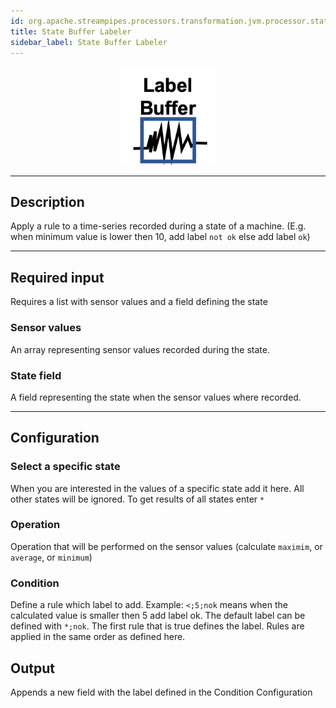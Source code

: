 ```yaml
---
id: org.apache.streampipes.processors.transformation.jvm.processor.state.labeler.buffer
title: State Buffer Labeler
sidebar_label: State Buffer Labeler
---
```


<!--
  ~ Licensed to the Apache Software Foundation (ASF) under one or more
  ~ contributor license agreements.  See the NOTICE file distributed with
  ~ this work for additional information regarding copyright ownership.
  ~ The ASF licenses this file to You under the Apache License, Version 2.0
  ~ (the "License"); you may not use this file except in compliance with
  ~ the License.  You may obtain a copy of the License at
  ~
  ~    http://www.apache.org/licenses/LICENSE-2.0
  ~
  ~ Unless required by applicable law or agreed to in writing, software
  ~ distributed under the License is distributed on an "AS IS" BASIS,
  ~ WITHOUT WARRANTIES OR CONDITIONS OF ANY KIND, either express or implied.
  ~ See the License for the specific language governing permissions and
  ~ limitations under the License.
  ~
  -->



<p align="center"> 
    <img src="/img/pipeline-elements/org.apache.streampipes.processors.transformation.jvm.processor.state.labeler.buffer/icon.png" width="150px;" class="pe-image-documentation"/>
</p>

***

## Description

Apply a rule to a time-series recorded during a state of a machine. (E.g. when minimum value is lower then 10, add label `not ok` else add label `ok`)


***

## Required input

Requires a list with sensor values and a field defining the state

### Sensor values

An array representing sensor values recorded during the state.

### State field

A field representing the state when the sensor values where recorded.

***

## Configuration

### Select a specific state
When you are interested in the values of a specific state add it here. All other states will be ignored. To get results of all states enter `*`

### Operation
Operation that will be performed on the sensor values (calculate `maximim`, or `average`, or `minimum`) 

### Condition
Define a rule which label to add. Example: `<;5;nok` means when the calculated value is smaller then 5 add label ok.
The default label can be defined with `*;nok`.
The first rule that is true defines the label. Rules are applied in the same order as defined here.


## Output
Appends a new field  with the label defined in the Condition Configuration
